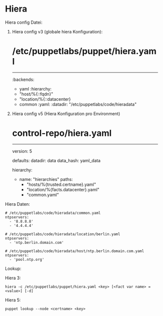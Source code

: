 # Hiera

Hiera config Datei:

1. Hiera config v3 (globale hiera Konfiguration):

    # /etc/puppetlabs/puppet/hiera.yaml
    ---
    :backends:
      - yaml
    :hierarchy:
      - "host/%{::fqdn}"
      - "location/%{::datacenter}
      - common
    :yaml:
      :datadir: "/etc/puppetlabs/code/hieradata"

2. Hiera config v5 (Hiera Konfiguration pro Environment)

    # control-repo/hiera.yaml
    ---
    version: 5

    defaults:
      datadir: data
      data_hash: yaml_data

    hierarchy:
      - name: "hierarchies"
        paths:
          - "hosts/%{trusted.certname}.yaml"
          - "location/%{facts.datacenter}.yaml"
          - "common.yaml"

Hiera Daten:

    # /etc/puppetlabs/code/hieradata/common.yaml
    ntpservers:
      - '8.8.8.8'
      - '4.4.4.4'
    
    # /etc/puppetlabs/code/hieradata/location/berlin.yaml
    ntpservers:
      - 'ntp.berlin.domain.com'
    
    # /etc/puppetlabs/code/hieradata/host/ntp.berlin.domain.com.yaml
    ntpservers:
      - 'pool.ntp.org'

Lookup:

Hiera 3:

    hiera -c /etc/puppetlabs/puppet/hiera.yaml <key> [<fact var name> = <value>] [-d]

Hiera 5:

    puppet lookup --node <certname> <key>

